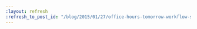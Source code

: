 ```yaml
---
:layout: refresh
:refresh_to_post_id: "/blog/2015/01/27/office-hours-tomorrow-workflow-security-model-and-plugin-compatibility"
---
```

